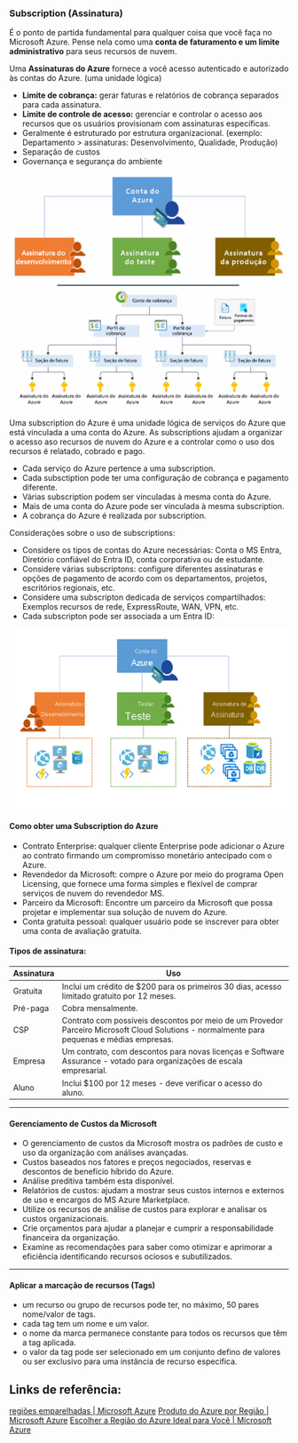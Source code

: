 ### **Subscription (Assinatura)** 

É o ponto de partida fundamental para qualquer coisa que você faça no Microsoft Azure. Pense nela como uma **conta de faturamento e um limite administrativo** para seus recursos de nuvem.

Uma **Assinaturas do Azure** fornece a você acesso autenticado e autorizado às contas do Azure. (uma unidade lógica)

- **Limite de cobrança:** gerar faturas e relatórios de cobrança separados para cada assinatura.
- **Limite de controle de acesso:** gerenciar e controlar o acesso aos recursos que os usuários provisionam com assinaturas específicas.
- Geralmente é estruturado por estrutura organizacional. (exemplo: Departamento > assinaturas: Desenvolvimento, Qualidade, Produção)
- Separação de custos
- Governança e segurança do ambiente


![Subscription](..\images\AssinaturasDoAzure.png)

Uma subscription do Azure é uma unidade lógica de serviços do Azure que está vinculada a uma conta do Azure.
As subscriptions ajudam a organizar o acesso aso recursos de nuvem do Azure e a controlar como o uso dos recursos é relatado, cobrado e pago.

- Cada serviço do Azure pertence a uma subscription.
- Cada subsctiption pode ter uma configuração de cobrança e pagamento diferente.
- Várias subscription podem ser vinculadas à mesma conta do Azure.
- Mais de uma conta do Azure pode ser vinculada à mesma subscription.
- A cobrança do Azure é realizada por subscription.

Considerações sobre o uso de subscriptions:

- Considere os tipos de contas do Azure necessárias: Conta o MS Entra, Diretório confiável do Entra ID, conta corporativa ou de estudante.
- Considere várias subscriptons: configure diferentes assinaturas e opções de pagamento de acordo com os departamentos, projetos, escritórios regionais, etc.
- Considere uma subscripton dedicada de serviços compartilhados: Exemplos recursos de rede, ExpressRoute, WAN, VPN, etc.
- Cada subscripton pode ser associada a um Entra ID:

![Subscription](../images/AssinaturasDoAzure02.png)

#### Como obter uma Subscription do Azure

- Contrato Enterprise: qualquer cliente Enterprise pode adicionar o Azure ao contrato firmando um compromisso monetário antecipado com o Azure.
- Revendedor da Microsoft: compre o Azure por meio do programa Open Licensing, que fornece uma forma simples e flexível de comprar serviços de nuvem do revendedor MS.
- Parceiro da Microsoft: Encontre um parceiro da Microsoft que possa projetar e implementar sua solução de nuvem do Azure.
- Conta gratuita pessoal: qualquer usuário pode se inscrever para obter uma conta de avaliação gratuita.

#### Tipos de assinatura:

| Assinatura | Uso                                                                                                                                        |
| ---------- | ------------------------------------------------------------------------------------------------------------------------------------------ |
| Gratuita   | Inclui um crédito de $200 para os primeiros 30 dias, acesso limitado gratuito por 12 meses.                                                |
| Pré-paga   | Cobra mensalmente.                                                                                                                         |
| CSP        | Contrato com possíveis descontos por meio de um Provedor Parceiro Microsoft Cloud Solutions - normalmente para pequenas e médias empresas. |
| Empresa    | Um contrato, com descontos para novas licenças e Software Assurance - votado para organizações de escala empresarial.                      |
| Aluno      | Inclui $100 por 12 meses - deve verificar o acesso do aluno.                                                                               |

------------

#### Gerenciamento de Custos da Microsoft

- O gerenciamento de custos da Microsoft mostra os padrões de custo e uso da organização com análises avançadas.
- Custos baseados nos fatores e preços negociados, reservas e descontos de benefício híbrido do Azure.
- Análise preditiva também esta disponível.
- Relatórios de custos: ajudam a mostrar seus custos internos e externos de uso e encargos do MS Azure Marketplace.
- Utilize os recursos de análise de custos para explorar e analisar os custos organizacionais.
- Crie orçamentos para ajudar a planejar e cumprir a responsabilidade financeira da organização.
- Examine as recomendações para saber como otimizar e aprimorar a eficiência identificando recursos ociosos e subutilizados.

----------

#### Aplicar a marcação de recursos (Tags)

- um recurso ou grupo de recursos pode ter, no máximo, 50 pares nome/valor de tags.
- cada tag tem um nome e um valor.
- o nome da marca permanece constante para todos os recursos que têm a tag aplicada.
- o valor da tag pode ser selecionado em um conjunto defino de valores ou ser exclusivo para uma instância de recurso especifica.

## Links de referência:

[regiões emparelhadas | Microsoft Azure](https://learn.microsoft.com/pt-br/azure/reliability/cross-region-replication-azure#azure-cross-region-replication-pairings-for-all-geographies)
[Produto do Azure por Região | Microsoft Azure](https://azure.microsoft.com/pt-br/explore/global-infrastructure/products-by-region/)
[Escolher a Região do Azure Ideal para Você | Microsoft Azure](https://azure.microsoft.com/pt-br/explore/global-infrastructure/geographies/#geographies)
